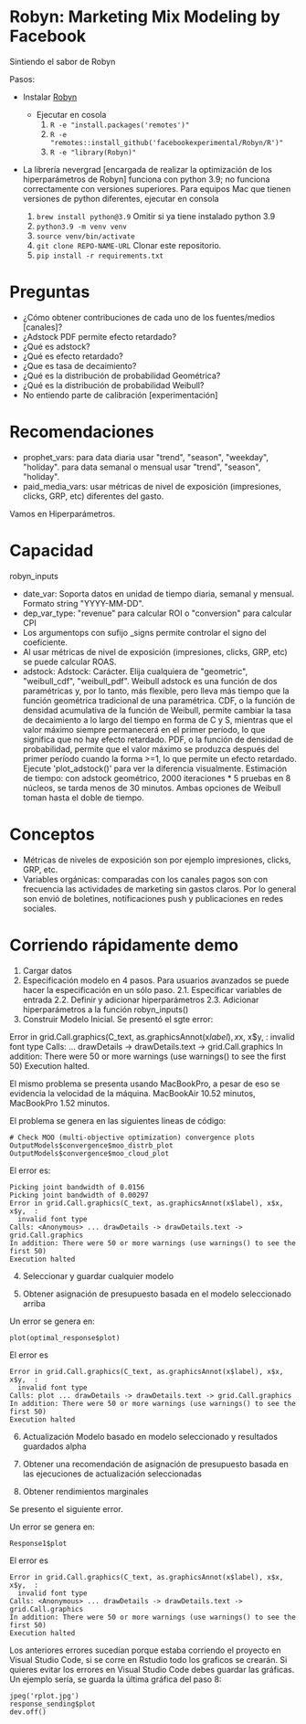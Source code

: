 # Robyn: Marketing Mix Modeling by Facebook

Sintiendo el sabor de Robyn

Pasos:

- Instalar [Robyn](https://facebookexperimental.github.io/Robyn/docs/quick-start/)
    - Ejecutar en cosola
        1. `R -e "install.packages('remotes')"`
        2. `R -e "remotes::install_github('facebookexperimental/Robyn/R')"`
        3. `R -e "library(Robyn)"`
     
- La librería nevergrad [encargada de realizar la optimización de los hiperparámetros de Robyn] funciona con python 3.9; no funciona correctamente con versiones superiores. Para equipos Mac que tienen versiones de python diferentes, ejecutar en consola
    1. `brew install python@3.9` Omitir si ya tiene instalado python 3.9
    2. `python3.9 -m venv venv` 
    3. `source venv/bin/activate`
    4. `git clone REPO-NAME-URL` Clonar este repositorio.
    5. `pip install -r requirements.txt`

# Preguntas

- ¿Cómo obtener contribuciones de cada uno de los fuentes/medios [canales]?
- ¿Adstock PDF permite efecto retardado?
- ¿Qué es  adstock?
- ¿Qué es efecto retardado?
- ¿Que es tasa de decaimiento?
- ¿Qué es la distribución de probabilidad Geométrica?
- ¿Qué es la distribución de probabilidad Weibull?
- No entiendo parte de calibración [experimentación]


# Recomendaciones

- prophet_vars: para data diaria usar "trend", "season", "weekday", "holiday". para data semanal o mensual usar "trend", "season", "holiday".
- paid_media_vars: usar métricas de nivel de exposición (impresiones, clicks, GRP, etc) diferentes del gasto.

Vamos en Hiperparámetros.


# Capacidad

robyn_inputs

- date_var:  Soporta datos en unidad de tiempo diaria, semanal y mensual. Formato string "YYYY-MM-DD".
- dep_var_type: "revenue" para calcular ROI o "conversion" para calcular CPI
- Los argumentops con sufijo _signs permite controlar el signo del coeficiente.
- Al usar métricas de nivel de exposición (impresiones, clicks, GRP, etc) se puede calcular ROAS.
- adstock: Adstock: Carácter. Elija cualquiera de "geometric", "weibull_cdf", "weibull_pdf". Weibull adstock es una función de dos paramétricas y, por lo tanto, más flexible, pero lleva más tiempo que la función geométrica tradicional de una paramétrica. CDF, o la función de densidad acumulativa de la función de Weibull, permite cambiar la tasa de decaimiento a lo largo del tiempo en forma de C y S, mientras que el valor máximo siempre permanecerá en el primer período, lo que significa que no hay efecto retardado. PDF, o la función de densidad de probabilidad, permite que el valor máximo se produzca después del primer período cuando la forma >=1, lo que permite un efecto retardado. Ejecute 'plot_adstock()' para ver la diferencia visualmente. Estimación de tiempo: con adstock geométrico, 2000 iteraciones * 5 pruebas en 8 núcleos, se tarda menos de 30 minutos. Ambas opciones de Weibull toman hasta el doble de tiempo.

# Conceptos

- Métricas de niveles de exposición son por ejemplo impresiones, clicks, GRP, etc.
- Variables orgánicas: comparadas con los canales pagos son con frecuencia las actividades de marketing sin gastos claros. Por lo general son envió de boletines, notificaciones push y publicaciones en redes sociales.

# Corriendo rápidamente demo

1. Cargar datos
2. Especificación modelo en 4 pasos. Para usuarios avanzados se puede hacer la especificación en un sólo paso.
 2.1. Especificar variables de entrada
 2.2. Definir y adicionar hiperparámetros
 2.3. Adicionar hiperparámetros a la función robyn_inputs()
3. Construir Modelo Inicial. Se presentó el sgte error:

Error in grid.Call.graphics(C_text, as.graphicsAnnot(x$label), x$x, x$y,  : 
  invalid font type
Calls: <Anonymous> ... drawDetails -> drawDetails.text -> grid.Call.graphics
In addition: There were 50 or more warnings (use warnings() to see the first 50)
Execution halted.


El mismo problema se presenta usando MacBookPro, a pesar de eso se evidencia la velocidad de la máquina. MacBookAir 10.52 minutos, MacBookPro 1.52 minutos.

El problema se genera en las siguientes lineas de código:


```
# Check MOO (multi-objective optimization) convergence plots
OutputModels$convergence$moo_distrb_plot
OutputModels$convergence$moo_cloud_plot
```

El error es:

```
Picking joint bandwidth of 0.0156
Picking joint bandwidth of 0.00297
Error in grid.Call.graphics(C_text, as.graphicsAnnot(x$label), x$x, x$y,  : 
  invalid font type
Calls: <Anonymous> ... drawDetails -> drawDetails.text -> grid.Call.graphics
In addition: There were 50 or more warnings (use warnings() to see the first 50)
Execution halted
```

4. Seleccionar y guardar cualquier modelo

5. Obtener asignación de presupuesto basada en el modelo seleccionado arriba

Un error se genera en:

```
plot(optimal_response$plot)
```

El error es

```
Error in grid.Call.graphics(C_text, as.graphicsAnnot(x$label), x$x, x$y,  : 
  invalid font type
Calls: plot ... drawDetails -> drawDetails.text -> grid.Call.graphics
In addition: There were 50 or more warnings (use warnings() to see the first 50)
Execution halted
```

6. Actualización Modelo basado en modelo seleccionado y resultados guardados alpha

7. Obtener una recomendación de asignación de presupuesto basada en las ejecuciones de actualización seleccionadas

8. Obtener rendimientos marginales

Se presento el siguiente error.

Un error se genera en:

```
Response1$plot
```

El error es

```
Error in grid.Call.graphics(C_text, as.graphicsAnnot(x$label), x$x, x$y,  : 
  invalid font type
Calls: <Anonymous> ... drawDetails -> drawDetails.text -> grid.Call.graphics
In addition: There were 50 or more warnings (use warnings() to see the first 50)
Execution halted
```
Los anteriores errores sucedían porque estaba corriendo el proyecto en Visual Studio Code, si se corre en Rstudio todo los graficos se crearán. Si quieres evitar los errores en Visual Studio Code debes guardar las gráficas. Un ejemplo sería, se guarda la última gráfica del paso 8:

```
jpeg('rplot.jpg')
response_sending$plot
dev.off()
```
